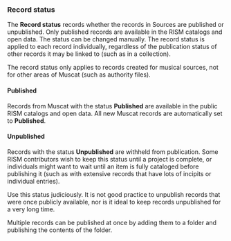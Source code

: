### Record status

The **Record status** records whether the records in Sources are published or unpublished. Only published records are available in the RISM catalogs and open data. The status can be changed manually. The record status is applied to each record individually, regardless of the publication status of other records it may be linked to (such as in a collection).

The record status only applies to records created for musical sources, not for other areas of Muscat (such as authority files).

#### Published

Records from Muscat with the status **Published** are available in the public RISM catalogs and open data. All new Muscat records are automatically set to **Published**.

#### Unpublished

Records with the status **Unpublished** are withheld from publication. Some RISM contributors wish to keep this status until a project is complete, or individuals might want to wait until an item is fully cataloged before publishing it (such as with extensive records that have lots of incipits or individual entries).

Use this status judiciously. It is not good practice to unpublish records that were once publicly available, nor is it ideal to keep records unpublished for a very long time.

Multiple records can be published at once by adding them to a folder and publishing the contents of the folder.  
